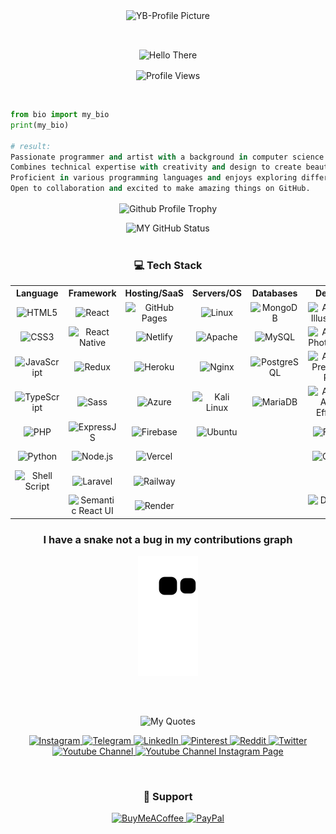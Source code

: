 <!-- Profile Thumbnail -->
<p align="center" width="100%"/>
<img align="center" src="https://github.com/whybe7/whybe7/assets/95445743/69f76d81-1216-45af-8cd6-391787e059d6" alt="YB-Profile Picture"/> 
</p>
<br>

<!-- Greeting -->
<p align="center"><img align="center" src="https://readme-typing-svg.demolab.com/?color=fe428e&center=true&lines=Hello%20There;I%27m+whybe+for+short+just+'YB'" alt="Hello There"/></p>

<!-- Profile views -->
<p align="center"> 
    <img align="center" height="25px" src="https://komarev.com/ghpvc/?username=whybe7&label=Profile%20views&color=d6094e&style=for-the-badge"         alt="Profile Views" /> 
</p>
<br>

```python
from bio import my_bio
print(my_bio)

# result:
Passionate programmer and artist with a background in computer science and fine arts.
Combines technical expertise with creativity and design to create beautiful things both in code and on paper.
Proficient in various programming languages and enjoys exploring different mediums and styles of art.
Open to collaboration and excited to make amazing things on GitHub.
```

<p align="center"/>
<img align="center" src="https://github-profile-trophy.vercel.app/?username=vvhybe&theme=radical&row=1&column=7&no-frame=true" alt="Github Profile Trophy" height="120px"/> 
</p>

<div width="100%" align="center"/>
    <img height="200px"
       src="https://github-readme-streak-stats.herokuapp.com/?user=vvhybe&theme=transparent&hide_border=false" alt="MY GitHub Status"/>
</div>

<!-- <div width="100%" align="center"/>
  <img height="160px"
       src="https://github-readme-stats.vercel.app/api/top-langs?username=whybe7&show_icons=true&locale=en&layout=compact&theme=transparent" alt="whybe7" />
  <img height="160px"
       src="https://github-readme-stats.vercel.app/api?username=whybe7&theme=transparent&hide_border=false&include_all_commits=true&count_private=true" alt="MY GitHub stats"/>
  <img height="160px"
       src="https://gtce.itsvg.in/api?username=vvhybe7&theme=transparent&hide_border=false&include_all_commits=true&count_private=true" alt="MY GitHub stats"/>
</div> -->
<br>

<!-- Tech Stack -->
<h3 align="center">💻 Tech Stack</h3>

<table align="center">
        <tr>
            <th>Language</th>
            <th>Framework</th>
            <th>Hosting/SaaS</th>
            <th>Servers/OS</th>
            <th>Databases</th>
            <th>Design</th>
            <th>Others</th>
        </tr>
        <tr>
            <!-- HTML5 -->
            <td align="center"><img src="https://img.shields.io/badge/html5-%23E34F26.svg?style=flat-square&logo=html5&logoColor=white" alt="HTML5"/></td>
            <!-- React -->
            <td align="center"><img src="https://img.shields.io/badge/react-%2320232a.svg?style=flat-square&logo=react&logoColor=%2361DAFB" alt="React"/></td>
            <!-- GitHub Pages -->
            <td align="center"><img src="https://img.shields.io/badge/github_pages-%23327FC7.svg?style=flat-square&logo=github&logoColor=white" alt="GitHub Pages"/></td>
            <!-- Linux -->
            <td align="center"><img src="https://img.shields.io/badge/linux-%23FCC624.svg?style=flat-square&logo=linux&logoColor=black" alt="Linux"/></td>
            <!-- MongoDB -->
            <td align="center"><img src="https://img.shields.io/badge/mongodb-%2347A248.svg?style=flat-square&logo=mongodb&logoColor=white" alt="MongoDB"/></td>
            <!-- Adobe Illustrator -->
            <td align="center"><img src="https://img.shields.io/badge/adobe_illustrator-%23FF9A00.svg?style=flat-square&logo=adobe-illustrator&logoColor=white" alt="Adobe Illustrator"/></td>
            <!-- GitLab -->
            <td align="center"><img src="https://img.shields.io/badge/gitlab-%23181717.svg?style=flat-square&logo=gitlab&logoColor=white" alt="GitLab"/></td>
        </tr>
        <tr>
            <!-- CSS3 -->
            <td align="center"><img src="https://img.shields.io/badge/css3-%231572B6.svg?style=flat-square&logo=css3&logoColor=white" alt="CSS3"/></td>
            <!-- React Native -->
            <td align="center"><img src="https://img.shields.io/badge/react_native-%2320232a.svg?style=flat-square&logo=react&logoColor=%2361DAFB" alt="React Native"/></td>
            <!-- Netlify -->
            <td align="center"><img src="https://img.shields.io/badge/netlify-%23000000.svg?style=flat-square&logo=netlify&logoColor=white" alt="Netlify"/></td>
            <!-- Apache -->
            <td align="center"><img src="https://img.shields.io/badge/apache-%23D42029.svg?style=flat-square&logo=apache&logoColor=white" alt="Apache"/></td>
            <!-- MySQL -->
            <td align="center"><img src="https://img.shields.io/badge/mysql-%2300f.svg?style=flat-square&logo=mysql&logoColor=white" alt="MySQL"/></td>
            <!-- Adobe Photoshop -->
            <td align="center"><img src="https://img.shields.io/badge/adobe_photoshop-%2331A8FF.svg?style=flat-square&logo=adobe-photoshop&logoColor=white" alt="Adobe Photoshop"/></td>
            <!-- Docker -->
            <td align="center"><img src="https://img.shields.io/badge/docker-%230db7ed.svg?style=flat-square&logo=docker&logoColor=white" alt="Docker"/></td>
        </tr>
        <tr>
            <!-- JavaScript -->
            <td align="center"><img src="https://img.shields.io/badge/javascript-%23323330.svg?style=flat-square&logo=javascript&logoColor=%23F7DF1E" alt="JavaScript"/></td>
            <!-- Redux -->
            <td align="center"><img src="https://img.shields.io/badge/redux-%23593d88.svg?style=flat-square&logo=redux&logoColor=white" alt="Redux"/></td>
            <!-- Heroku -->
            <td align="center"><img src="https://img.shields.io/badge/heroku-%23430098.svg?style=flat-square&logo=heroku&logoColor=white" alt="Heroku"/></td>
            <!-- Nginx -->
            <td align="center"><img src="https://img.shields.io/badge/nginx-%23009639.svg?style=flat-square&logo=nginx&logoColor=white" alt="Nginx"/></td>
            <!-- PostgreSQL -->
            <td align="center"><img src="https://img.shields.io/badge/postgresql-%23316192.svg?style=flat-square&logo=postgresql&logoColor=white" alt="PostgreSQL"/></td>
            <!-- Adobe Premiere Pro -->
            <td align="center"><img src="https://img.shields.io/badge/adobe_premiere_pro-%23EA77FF.svg?style=flat-square&logo=adobe-premiere-pro&logoColor=white" alt="Adobe Premiere Pro"/></td>
            <!-- Kubernetes -->
            <td align="center"><img src="https://img.shields.io/badge/kubernetes-%23326ce5.svg?style=flat-square&logo=kubernetes&logoColor=white" alt="Kubernetes"/></td>
        </tr>
        <tr>
            <!-- TypeScript -->
            <td align="center"><img src="https://img.shields.io/badge/typescript-%23007ACC.svg?style=flat-square&logo=typescript&logoColor=white" alt="TypeScript"/></td>
            <!-- Sass -->
            <td align="center"><img src="https://img.shields.io/badge/sass-%23CC6699.svg?style=flat-square&logo=sass&logoColor=white" alt="Sass"/></td>
            <!-- Azure -->
            <td align="center"><img src="https://img.shields.io/badge/azure-%230072C6.svg?style=flat-square&logo=azure-devops&logoColor=white" alt="Azure"/></td>
            <!-- Kali Linux -->
            <td align="center"><img src="https://img.shields.io/badge/kali_linux-%231A1A1A.svg?style=flat-square&logo=kali-linux&logoColor=white" alt="Kali Linux"/></td>
            <!-- MariaDB -->
            <td align="center"><img src="https://img.shields.io/badge/mariadb-%2300f.svg?style=flat-square&logo=mariadb&logoColor=white" alt="MariaDB"/></td>
            <!-- Adobe After Effects -->
            <td align="center"><img src="https://img.shields.io/badge/adobe_after_effects-%23FF9999.svg?style=flat-square&logo=adobe-after-effects&logoColor=white" alt="Adobe After Effects"/>               </td>
            <!-- NPM -->
            <td align="center"><img src="https://img.shields.io/badge/npm-%23000000.svg?style=flat-square&logo=npm&logoColor=white" alt="NPM"/></td>
        </tr>
        <tr>
            <!-- PHP -->
            <td align="center"><img src="https://img.shields.io/badge/php-%23777BB4.svg?style=flat-square&logo=php&logoColor=white" alt="PHP"/></td>
            <!-- Express -->
            <td align="center"><img src="https://img.shields.io/badge/express.js-%23404d59.svg?style=flat-square&logo=express&logoColor=%2361DAFB" alt="ExpressJS"/></td>
            <!-- Firebase -->
            <td align="center"><img src="https://img.shields.io/badge/firebase-%23039BE5.svg?style=flat-square&logo=firebase" alt="Firebase"/></td>
            <!-- Ubuntu -->
            <td align="center"><img src="https://img.shields.io/badge/ubuntu-%23E95420.svg?style=flat-square&logo=ubuntu&logoColor=white" alt="Ubuntu"/></td>
            <!-- Null -->
            <td></td>
            <!-- Figma -->
            <td align="center"><img src="https://img.shields.io/badge/figma-%23F24E1E.svg?style=flat-square&logo=figma&logoColor=white" alt="Figma"/></td>
            <!-- Yarn -->
            <td align="center"><img src="https://img.shields.io/badge/yarn-%232187B6.svg?style=flat-square&logo=yarn&logoColor=white" alt="Yarn"/></td>
        </tr>
        <tr>
            <!-- Python -->
            <td align="center"><img src="https://img.shields.io/badge/python-%2314354C.svg?style=flat-square&logo=python&logoColor=white" alt="Python"/></td>
            <!-- Node.js -->
            <td align="center"><img src="https://img.shields.io/badge/node.js-%2343853D.svg?style=flat-square&logo=node.js&logoColor=white" alt="Node.js"/></td>
            <!-- Vercel -->
            <td align="center"><img src="https://img.shields.io/badge/vercel-%23000000.svg?style=flat-square&logo=vercel&logoColor=white" alt="Vercel"/></td>
            <!-- NULL -->
            <td></td>
            <!-- NULL -->
            <td></td>
            <!-- Canva -->
            <td align="center"><img src="https://img.shields.io/badge/canva-%2300C4CC.svg?style=flat-square&logo=canva&logoColor=white" alt="Canva"/></td>
            <!-- Markdown -->
            <td align="center"><img src="https://img.shields.io/badge/markdown-%23000000.svg?style=flat-square&logo=markdown&logoColor=white" alt="Markdown"/></td>
        </tr>
        <tr>
            <!-- Shell Script -->
            <td align="center"><img src="https://img.shields.io/badge/shell_script-%23121011.svg?style=flat-square&logo=gnu-bash&logoColor=white" alt="Shell Script"/></td>
            <!-- Laravel -->
            <td align="center"><img src="https://img.shields.io/badge/laravel-%23FF2D20.svg?style=flat-square&logo=laravel&logoColor=white" alt="Laravel"/></td>
            <!-- railway -->
            <td align="center"><img src="https://img.shields.io/badge/railway-%23000000.svg?style=flat-square&logo=railway&logoColor=white" alt="Railway"/></td>
            <!-- NULL -->
            <td></td>
            <!-- NULL -->
            <td></td>
            <!-- NULL -->
            <td></td>
            <!-- Postman -->
            <td align="center"><img src="https://img.shields.io/badge/postman-%23FF6C37.svg?style=flat-square&logo=postman&logoColor=white" alt="Postman"/></td>
        </tr>
        <tr>
            <!-- NULL -->
            <td></td>
            <!-- Semantic React UI -->
            <td align="center"><img src="https://img.shields.io/badge/semantic--ui--react-%23535C6E.svg?style=flat-square&logo=semantic-ui-react&logoColor=white" alt="Semantic React UI"/></td>
            <!-- render -->
            <td align="center"><img src="https://img.shields.io/badge/render-%23000000.svg?style=flat-square&logo=render&logoColor=white" alt="Render"/></td>
            <!-- NULL -->
            <td></td>
            <!-- NULL -->
            <td></td>
            <!-- Dribbble -->
            <td align="center"><img src="https://img.shields.io/badge/Dribbble-EA4C89?style=flat-square&logo=dribbble&logoColor=white" alt="Dribbble"/></td>
            <!-- GIT -->
            <td align="center"><img src="https://img.shields.io/badge/git-%23EE3000.svg?style=flat-square&logo=git&logoColor=white" alt="GIT"/></td>
        </tr>
</table> 

<h3 align="center">I have a snake not a bug in my contributions graph</h3>

<p align="center"><img align="center" src="https://github.com/vvhybe/vvhybe/blob/output/github-contribution-grid-snake.svg" alt="Snake eating your contributions graph" /></p>
<br>
<br>

<!-- Quotes -->
<p align="center" width="100%">
    <img align="center" src="https://readme-typing-svg.demolab.com/?color=0e75b6&center=true&lines=The+Long+is+boring;but+the+Short+is+simple.;--;Programming+is+the+art+of+weaving;intricate+lines+of+code;but+development+is+the+symphony;where+vision+and+execution+harmonize"
    alt="My Quotes"/>
</p>

<!-- Socila Media Links -->
<p align="center">
  <a href="https://instagram.com/vvhybee">
    <img src="https://img.shields.io/badge/%40vvhybe-%23E1306C.svg?logo=Instagram&logoColor=white" alt="Instagram"/>
  </a>
  <a href="https://t.me/vvhybe">
    <img src="https://img.shields.io/badge/%40vvhybe-%230088cc.svg?logo=Telegram&logoColor=white" alt="Telegram"/>
  </a>
  <a href="https://linkedin.com/in/yassinebouba">
    <img src="https://img.shields.io/badge/LinkedIn-%230077B5.svg?logo=linkedin&logoColor=white" alt="LinkedIn"/>
  </a>
  <a href="https://pinterest.com/vvhybe">
    <img src="https://img.shields.io/badge/Pinterest-%23E60023.svg?logo=Pinterest&logoColor=white" alt="Pinterest"/>
  </a>
  <a href="https://reddit.com/user/vvhybe">
    <img src="https://img.shields.io/badge/Reddit-%23FF4500.svg?logo=Reddit&logoColor=white" alt="Reddit"/>
  </a>
  <a href="https://twitter.com/vvhybe">
    <img src="https://img.shields.io/badge/Twitter-%231DA1F2.svg?logo=Twitter&logoColor=white" alt="Twitter"/>
  </a>
  <a href="https://youtube.com/@codepathe">
    <img src="https://img.shields.io/badge/Code%20Path-%23FF0000.svg?logo=Youtube&logoColor=white" alt="Youtube Channel"/>
  </a>
  <a href="https://instagram.com/codepathe">
    <img src="https://img.shields.io/badge/%40codepathe-%23E1306C.svg?logo=Instagram&logoColor=white" alt="Youtube Channel Instagram Page"/>
  </a>
</p>
<br>

<h3 align="center">🍩 Support</h3>
<p align="center">
  <a href="https://buymeacoffee.com/whybe">
    <img src="https://img.shields.io/badge/Buy%20Me%20a%20Coffee-ffdd00?style=for-the-badge&logo=buy-me-a-coffee&logoColor=black" alt="BuyMeACoffee"/>
  </a>
  <a href="https://paypal.me/yassinebouba">
    <img src="https://img.shields.io/badge/PayPal-00457C?style=for-the-badge&logo=paypal&logoColor=white" alt="PayPal"/>
  </a>
</p>

